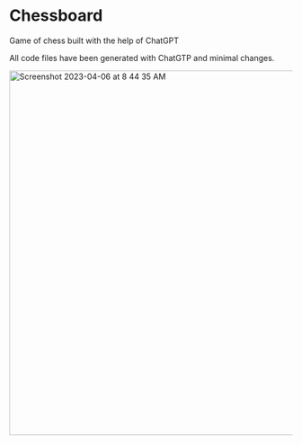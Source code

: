 # Chessboard
Game of chess built with the help of ChatGPT

All code files have been generated with ChatGTP and minimal changes.

<img width="649" alt="Screenshot 2023-04-06 at 8 44 35 AM" src="https://user-images.githubusercontent.com/7212805/230430281-d2af1654-3d41-4e16-8fca-324e958d2635.png">
